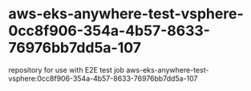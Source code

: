 # aws-eks-anywhere-test-vsphere-0cc8f906-354a-4b57-8633-76976bb7dd5a-107
repository for use with E2E test job aws-eks-anywhere-test-vsphere:0cc8f906-354a-4b57-8633-76976bb7dd5a-107
